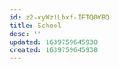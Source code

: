 ```yaml
---
id: z2-xyWz1Lbxf-IFTQ0YBQ
title: School
desc: ''
updated: 1639759645938
created: 1639759645938
---
```


